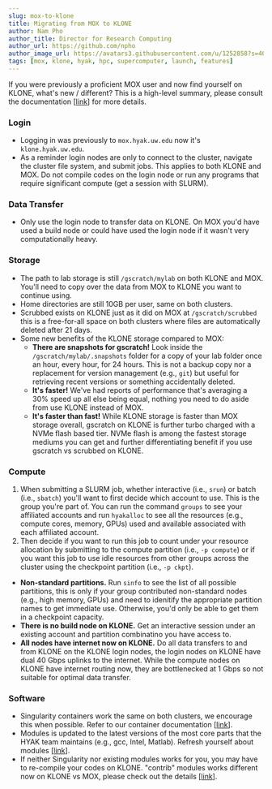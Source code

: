 ```yaml
---
slug: mox-to-klone
title: Migrating from MOX to KLONE
author: Nam Pho
author_title: Director for Research Computing
author_url: https://github.com/npho
author_image_url: https://avatars3.githubusercontent.com/u/1252858?s=400&v=4
tags: [mox, klone, hyak, hpc, supercomputer, launch, features]
---
```


If you were previously a proficient MOX user and now find yourself on KLONE, what's new / different? This is a high-level summary, please consult the documentation [[link](/docs)] for more details.

### Login

* Logging in was previously to `mox.hyak.uw.edu` now it's `klone.hyak.uw.edu`.
* As a reminder login nodes are only to connect to the cluster, navigate the cluster file system, and submit jobs. This applies to both KLONE and MOX. Do not compile codes on the login node or run any programs that require significant compute (get a session with SLURM).

### Data Transfer

* Only use the login node to transfer data on KLONE. On MOX you'd have used a build node or could have used the login node if it wasn't very computationally heavy.

### Storage

* The path to lab storage is still `/gscratch/mylab` on both KLONE and MOX. You'll need to copy over the data from MOX to KLONE you want to continue using.
* Home directories are still 10GB per user, same on both clusters.
* Scrubbed exists on KLONE just as it did on MOX at `/gscratch/scrubbed` this is a free-for-all space on both clusters where files are automatically deleted after 21 days. 
* Some new benefits of the KLONE storage compared to MOX:
  * **There are snapshots for gscratch!** Look inside the `/gscratch/mylab/.snapshots` folder for a copy of your lab folder once an hour, every hour, for 24 hours. This is not a backup copy nor a replacement for version management (e.g., `git`) but useful for retrieving recent versions or something accidentally deleted.
  * **It's faster!** We've had reports of performance that's averaging a 30% speed up all else being equal, nothing you need to do aside from use KLONE instead of MOX.
  * **It's faster than fast!** While KLONE storage is faster than MOX storage overall, gscratch on KLONE is further turbo charged with a NVMe flash based tier. NVMe flash is among the fastest storage mediums you can get and further differentiating benefit if you use gscratch vs scrubbed on KLONE.

### Compute

1. When submitting a SLURM job, whether interactive (i.e., `srun`) or batch (i.e., `sbatch`) you'll want to first decide which account to use. This is the group you're part of. You can run the command `groups` to see your affiliated accounts and run `hyakalloc` to see all the resources (e.g., compute cores, memory, GPUs) used and available associated with each affiliated account.
2. Then decide if you want to run this job to count under your resource allocation by submitting to the compute partition (i.e., `-p compute`) or if you want this job to use idle resources from other groups across the cluster using the checkpoint partition (i.e., `-p ckpt`).

* **Non-standard partitions.** Run `sinfo` to see the list of all possible partitions, this is only if your group contributed non-standard nodes (e.g., high memory, GPUs) and need to idenitify the appropriate partition names to get immediate use. Otherwise, you'd only be able to get them in a checkpoint capacity.
* **There is no build node on KLONE.** Get an interactive session under an existing account and partition combinatino you have access to. 
* **All nodes have internet now on KLONE.** Do all data transfers to and from KLONE on the KLONE login nodes, the login nodes on KLONE have dual 40 Gbps uplinks to the internet. While the compute nodes on KLONE have internet routing now, they are bottlenecked at 1 Gbps so not suitable for optimal data transfer. 

### Software

* Singularity containers work the same on both clusters, we encourage this when possible. Refer to our container documentation [[link](/docs/tools/containers)].
* Modules is updated to the latest versions of the most core parts that the HYAK team maintains (e.g., gcc, Intel, Matlab). Refresh yourself about modules [[link](/docs/tools/modules)].
* If neither Singularity nor existing modules works for you, you may have to re-compile your codes on KLONE. "contrib" modules works different now on KLONE vs MOX, please check out the details [[link](/docs/tools/modules#how-do-i-create-shared-lmod-modules-on-klone)].
